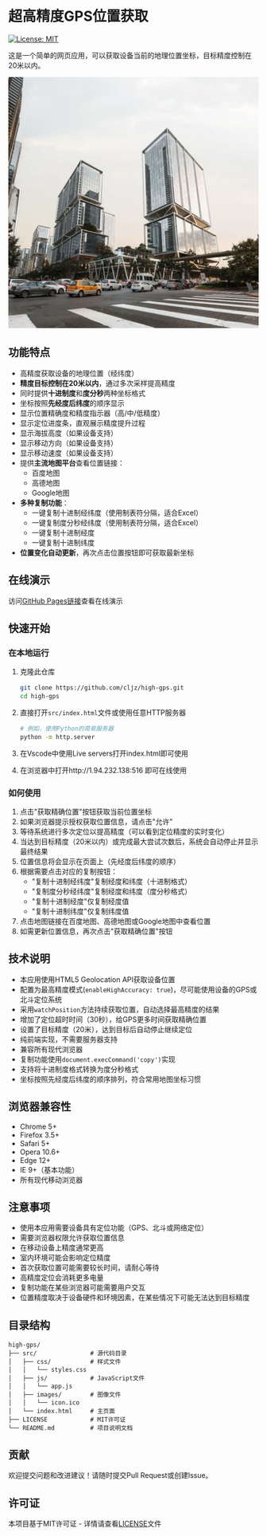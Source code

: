 # 超高精度GPS位置获取

[![License: MIT](https://img.shields.io/badge/License-MIT-yellow.svg)](https://opensource.org/licenses/MIT)

这是一个简单的网页应用，可以获取设备当前的地理位置坐标，目标精度控制在20米以内。

![GPS位置获取器截图](src/images/icon.ico)

## 功能特点

- 高精度获取设备的地理位置（经纬度）
- **精度目标控制在20米以内**，通过多次采样提高精度
- 同时提供**十进制度**和**度分秒**两种坐标格式
- 坐标按照**先经度后纬度**的顺序显示
- 显示位置精确度和精度指示器（高/中/低精度）
- 显示定位进度条，直观展示精度提升过程
- 显示海拔高度（如果设备支持）
- 显示移动方向（如果设备支持）
- 显示移动速度（如果设备支持）
- 提供**主流地图平台**查看位置链接：
  - 百度地图
  - 高德地图
  - Google地图
- **多种复制功能**：
  - 一键复制十进制经纬度（使用制表符分隔，适合Excel）
  - 一键复制度分秒经纬度（使用制表符分隔，适合Excel）
  - 一键复制十进制经度
  - 一键复制十进制纬度
- **位置变化自动更新**，再次点击位置按钮即可获取最新坐标

## 在线演示

访问[GitHub Pages链接](https://cljz.github.io/high-gps/)查看在线演示

## 快速开始

### 在本地运行

1. 克隆此仓库
   ```bash
   git clone https://github.com/cljz/high-gps.git
   cd high-gps
   ```

2. 直接打开`src/index.html`文件或使用任意HTTP服务器
   ```bash
   # 例如，使用Python的简易服务器
   python -m http.server
   ```

3. 在Vscode中使用Live servers打开index.html即可使用

4. 在浏览器中打开http://1.94.232.138:516 即可在线使用
### 如何使用

1. 点击"获取精确位置"按钮获取当前位置坐标
2. 如果浏览器提示授权获取位置信息，请点击"允许"
3. 等待系统进行多次定位以提高精度（可以看到定位精度的实时变化）
4. 当达到目标精度（20米以内）或完成最大尝试次数后，系统会自动停止并显示最终结果
5. 位置信息将会显示在页面上（先经度后纬度的顺序）
6. 根据需要点击对应的复制按钮：
   - "复制十进制经纬度"复制经度和纬度（十进制格式）
   - "复制度分秒经纬度"复制经度和纬度（度分秒格式）
   - "复制十进制经度"仅复制经度值
   - "复制十进制纬度"仅复制纬度值
7. 点击地图链接在百度地图、高德地图或Google地图中查看位置
8. 如需更新位置信息，再次点击"获取精确位置"按钮

## 技术说明

- 本应用使用HTML5 Geolocation API获取设备位置
- 配置为最高精度模式(`enableHighAccuracy: true`)，尽可能使用设备的GPS或北斗定位系统
- 采用`watchPosition`方法持续获取位置，自动选择最高精度的结果
- 增加了定位超时时间（30秒），给GPS更多时间获取精确位置
- 设置了目标精度（20米），达到目标后自动停止继续定位
- 纯前端实现，不需要服务器支持
- 兼容所有现代浏览器
- 复制功能使用`document.execCommand('copy')`实现
- 支持将十进制度格式转换为度分秒格式
- 坐标按照先经度后纬度的顺序排列，符合常用地图坐标习惯

## 浏览器兼容性

- Chrome 5+
- Firefox 3.5+
- Safari 5+
- Opera 10.6+
- Edge 12+
- IE 9+（基本功能）
- 所有现代移动浏览器

## 注意事项

- 使用本应用需要设备具有定位功能（GPS、北斗或网络定位）
- 需要浏览器权限允许获取位置信息
- 在移动设备上精度通常更高
- 室内环境可能会影响定位精度
- 首次获取位置可能需要较长时间，请耐心等待
- 高精度定位会消耗更多电量
- 复制功能在某些浏览器可能需要用户交互
- 位置精度取决于设备硬件和环境因素，在某些情况下可能无法达到目标精度

## 目录结构

```
high-gps/
├── src/               # 源代码目录
│   ├── css/           # 样式文件
│   │   └── styles.css
│   ├── js/            # JavaScript文件
│   │   └── app.js
│   ├── images/        # 图像文件
│   │   └── icon.ico
│   └── index.html     # 主页面
├── LICENSE            # MIT许可证
└── README.md          # 项目说明文档
```

## 贡献

欢迎提交问题和改进建议！请随时提交Pull Request或创建Issue。

## 许可证

本项目基于MIT许可证 - 详情请查看[LICENSE](LICENSE)文件 
